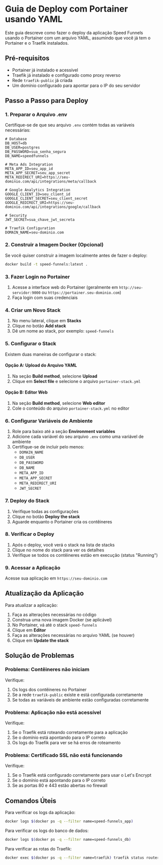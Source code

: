 # Guia de Deploy com Portainer usando YAML

Este guia descreve como fazer o deploy da aplicação Speed Funnels usando o Portainer com um arquivo YAML, assumindo que você já tem o Portainer e o Traefik instalados.

## Pré-requisitos

- Portainer já instalado e acessível
- Traefik já instalado e configurado como proxy reverso
- Rede `traefik-public` já criada
- Um domínio configurado para apontar para o IP do seu servidor

## Passo a Passo para Deploy

### 1. Preparar o Arquivo .env

Certifique-se de que seu arquivo `.env` contém todas as variáveis necessárias:

```
# Database
DB_HOST=db
DB_USER=postgres
DB_PASSWORD=sua_senha_segura
DB_NAME=speedfunnels

# Meta Ads Integration
META_APP_ID=seu_app_id
META_APP_SECRET=seu_app_secret
META_REDIRECT_URI=https://seu-dominio.com/api/integrations/meta/callback

# Google Analytics Integration
GOOGLE_CLIENT_ID=seu_client_id
GOOGLE_CLIENT_SECRET=seu_client_secret
GOOGLE_REDIRECT_URI=https://seu-dominio.com/api/integrations/google/callback

# Security
JWT_SECRET=sua_chave_jwt_secreta

# Traefik Configuration
DOMAIN_NAME=seu-dominio.com
```

### 2. Construir a Imagem Docker (Opcional)

Se você quiser construir a imagem localmente antes de fazer o deploy:

```bash
docker build -t speed-funnels:latest .
```

### 3. Fazer Login no Portainer

1. Acesse a interface web do Portainer (geralmente em `http://seu-servidor:9000` ou `https://portainer.seu-dominio.com`)
2. Faça login com suas credenciais

### 4. Criar um Novo Stack

1. No menu lateral, clique em **Stacks**
2. Clique no botão **Add stack**
3. Dê um nome ao stack, por exemplo: `speed-funnels`

### 5. Configurar o Stack

Existem duas maneiras de configurar o stack:

#### Opção A: Upload do Arquivo YAML

1. Na seção **Build method**, selecione **Upload**
2. Clique em **Select file** e selecione o arquivo `portainer-stack.yml`

#### Opção B: Editor Web

1. Na seção **Build method**, selecione **Web editor**
2. Cole o conteúdo do arquivo `portainer-stack.yml` no editor

### 6. Configurar Variáveis de Ambiente

1. Role para baixo até a seção **Environment variables**
2. Adicione cada variável do seu arquivo `.env` como uma variável de ambiente
3. Certifique-se de incluir pelo menos:
   - `DOMAIN_NAME`
   - `DB_USER`
   - `DB_PASSWORD`
   - `DB_NAME`
   - `META_APP_ID`
   - `META_APP_SECRET`
   - `META_REDIRECT_URI`
   - `JWT_SECRET`

### 7. Deploy do Stack

1. Verifique todas as configurações
2. Clique no botão **Deploy the stack**
3. Aguarde enquanto o Portainer cria os contêineres

### 8. Verificar o Deploy

1. Após o deploy, você verá o stack na lista de stacks
2. Clique no nome do stack para ver os detalhes
3. Verifique se todos os contêineres estão em execução (status "Running")

### 9. Acessar a Aplicação

Acesse sua aplicação em `https://seu-dominio.com`

## Atualização da Aplicação

Para atualizar a aplicação:

1. Faça as alterações necessárias no código
2. Construa uma nova imagem Docker (se aplicável)
3. No Portainer, vá até o stack `speed-funnels`
4. Clique em **Editor**
5. Faça as alterações necessárias no arquivo YAML (se houver)
6. Clique em **Update the stack**

## Solução de Problemas

### Problema: Contêineres não iniciam

Verifique:
1. Os logs dos contêineres no Portainer
2. Se a rede `traefik-public` existe e está configurada corretamente
3. Se todas as variáveis de ambiente estão configuradas corretamente

### Problema: Aplicação não está acessível

Verifique:
1. Se o Traefik está roteando corretamente para a aplicação
2. Se o domínio está apontando para o IP correto
3. Os logs do Traefik para ver se há erros de roteamento

### Problema: Certificado SSL não está funcionando

Verifique:
1. Se o Traefik está configurado corretamente para usar o Let's Encrypt
2. Se o domínio está apontando para o IP correto
3. Se as portas 80 e 443 estão abertas no firewall

## Comandos Úteis

Para verificar os logs da aplicação:
```bash
docker logs $(docker ps -q --filter name=speed-funnels_app)
```

Para verificar os logs do banco de dados:
```bash
docker logs $(docker ps -q --filter name=speed-funnels_db)
```

Para verificar as rotas do Traefik:
```bash
docker exec $(docker ps -q --filter name=traefik) traefik status routers
```
